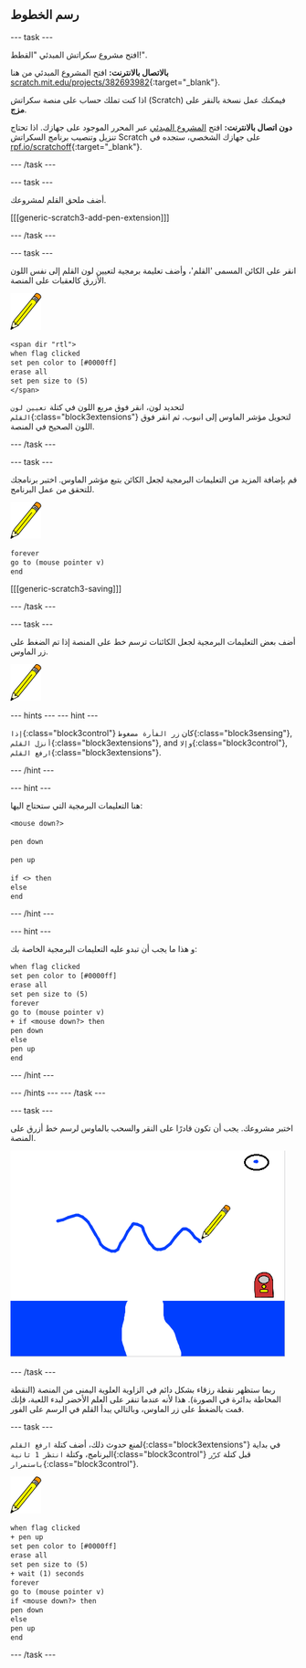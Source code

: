 ## رسم الخطوط

--- task ---

افتح مشروع سكراتش المبدئي "القطط!".

**بالاتصال بالانترنت:** افتح المشروع المبدئي من هنا [scratch.mit.edu/projects/382693982](https://scratch.mit.edu/projects/382693982){:target="_blank"}.

اذا كنت تملك حساب على منصة سكراتش (Scratch) فيمكنك عمل نسخة بالنقر على **مزج**.

**دون اتصال بالانترنت:** افتح [المشروع المبدئي](http://rpf.io/p/ar-SA/cats-go) عبر المحرر الموجود على جهازك. اذا تحتاج تنزيل وتنصيب برنامج السكراتش Scratch على جهازك الشخصي، ستجده في [rpf.io/scratchoff](http://rpf.io/scratchoff){:target="_blank"}.

--- /task ---

--- task ---

أضف ملحق القلم لمشروعك.

[[[generic-scratch3-add-pen-extension]]]

--- /task ---

--- task ---

انقر على الكائن المسمى 'القلم'، وأضف تعليمة برمجية لتعيين لون القلم إلى نفس اللون الأزرق كالعقبات على المنصة.

![كائن القلم](images/pen-sprite.png)

```blocks3
<span dir "rtl">
when flag clicked
set pen color to [#0000ff]
erase all
set pen size to (5)
</span>
```

لتحديد لون، انقر فوق مربع اللون في كتلة `تعيين لون القلم`{:class="block3extensions"} لتحويل مؤشر الماوس إلى انبوب، ثم انقر فوق اللون الصحيح في المنصة.

--- /task ---

--- task ---

قم بإضافة المزيد من التعليمات البرمجية لجعل الكائن بتبع مؤشر الماوس. اختبر برنامجك للتحقق من عمل البرنامج.

![كائن القلم](images/pen-sprite.png)

```blocks3
forever
go to (mouse pointer v)
end
```

[[[generic-scratch3-saving]]]

--- /task ---

--- task ---

أضف بعض التعليمات البرمجية لجعل الكائنات ترسم خط على المنصة إذا تم الضغط على زر الماوس.

![كائن القلم](images/pen-sprite.png)

--- hints ---
 --- hint ---

`إذا`{:class="block3control"} كان `زر الفأرة مضغوط`{:class="block3sensing"}, `أنزل القلم`{:class="block3extensions"}, and `وإلا`{:class="block3control"}, `ارفع القلم`{:class="block3extensions"}.

--- /hint ---

--- hint ---

هنا التعليمات البرمجية التي ستحتاج اليها:

```blocks3
<mouse down?>

pen down

pen up

if <> then
else
end
```

--- /hint ---

--- hint ---

و هذا ما يجب أن تبدو عليه التعليمات البرمجية الخاصة بك:

```blocks3
when flag clicked
set pen color to [#0000ff]
erase all
set pen size to (5)
forever
go to (mouse pointer v)
+ if <mouse down?> then
pen down
else
pen up
end
```

--- /hint ---

--- /hints --- --- /task ---

--- task ---

اختبر مشروعك. يجب أن تكون قادرًا على النقر والسحب بالماوس لرسم خط أزرق على المنصة.

![ارسم خطاً](images/draw-a-line.png)

--- /task ---

ربما ستظهر نقطة رزقاء بشكل دائم في الزاوية العلوية اليمنى من المنصة (النقطة المحاطة بدائرة في الصورة). هذا لأنه عندما تنقر على العلم الأخضر لبدء اللعبة، فإنك قمت بالضغط على زر الماوس، وبالتالي يبدأ القلم في الرسم على الفور.

--- task ---

لمنع حدوث ذلك، أضف كتلة `ارفع القلم`{:class="block3extensions"} في بداية البرنامج، وكتلة `انتظر 1 ثانية`{:class="block3control"} قبل كتلة `كرّر باستمرار`{:class="block3control"}.

![كائن القلم](images/pen-sprite.png)

```blocks3
when flag clicked
+ pen up
set pen color to [#0000ff]
erase all
set pen size to (5)
+ wait (1) seconds
forever
go to (mouse pointer v)
if <mouse down?> then
pen down
else
pen up
end
```

--- /task ---